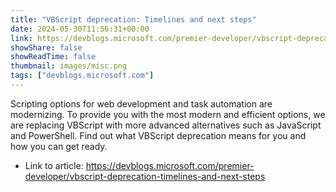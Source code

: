 ```yaml
---
title: "VBScript deprecation: Timelines and next steps"
date: 2024-05-30T11:56:31+00:00
link: https://devblogs.microsoft.com/premier-developer/vbscript-deprecation-timelines-and-next-steps
showShare: false
showReadTime: false
thumbnail: images/misc.png
tags: ["devblogs.microsoft.com"]
---
```

Scripting options for web development and task automation are modernizing. To provide you with the most modern and efficient options, we are replacing VBScript with more advanced alternatives such as JavaScript and PowerShell. Find out what VBScript deprecation means for you and how you can get ready.

- Link to article: https://devblogs.microsoft.com/premier-developer/vbscript-deprecation-timelines-and-next-steps